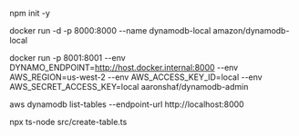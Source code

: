 npm init -y


docker run -d -p 8000:8000 --name dynamodb-local amazon/dynamodb-local



docker run -p 8001:8001 --env DYNAMO_ENDPOINT=http://host.docker.internal:8000 --env AWS_REGION=us-west-2 --env AWS_ACCESS_KEY_ID=local --env AWS_SECRET_ACCESS_KEY=local aaronshaf/dynamodb-admin


aws dynamodb list-tables --endpoint-url http://localhost:8000

npx ts-node src/create-table.ts